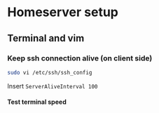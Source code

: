 # Homeserver setup
## Terminal and vim

### Keep ssh connection alive (on client side)
``` Bash
sudo vi /etc/ssh/ssh_config
```
Insert
``` ServerAliveInterval 100 ```

#### Test terminal speed

<!--stackedit_data:
eyJoaXN0b3J5IjpbNjQxMzA4MTA1LC02NTM3NzYyNjZdfQ==
-->
